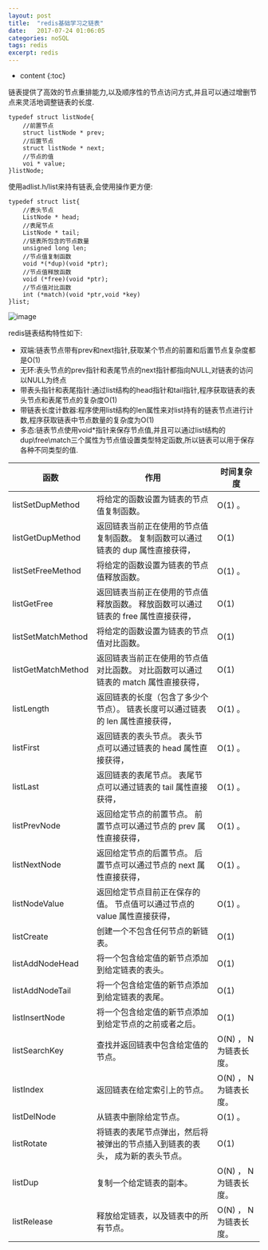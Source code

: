 ```yaml
---
layout: post
title:  "redis基础学习之链表"
date:   2017-07-24 01:06:05
categories: noSQL
tags: redis
excerpt: redis
---
```



* content
{:toc}

链表提供了高效的节点重排能力,以及顺序性的节点访问方式,并且可以通过增删节点来灵活地调整链表的长度.

```
typedef struct listNode{
    //前置节点
    struct listNode * prev;
    //后置节点
    struct listNode * next;
    //节点的值
    voi * value;
}listNode;

```

使用adlist.h/list来持有链表,会使用操作更方便:

```
typedef struct list{
    //表头节点
    ListNode * head;
    //表尾节点
    ListNode * tail;
    //链表所包含的节点数量
    unsigned long len;
    //节点值复制函数
    void *(*dup)(void *ptr);
    //节点值释放函数
    void (*free)(void *ptr);
    //节点值对比函数
    int (*match)(void *ptr,void *key)
}list;

```

![image](https://ws1.sinaimg.cn/large/b1eb59d9ly1fwxnc6u8q0j20hq06v0tq.jpg)

redis链表结构特性如下:

- 双端:链表节点带有prev和next指针,获取某个节点的前置和后置节点复杂度都是O(1)
- 无环:表头节点的prev指针和表尾节点的next指针都指向NULL,对链表的访问以NULL为终点
- 带表头指针和表尾指针:通过list结构的head指针和tail指针,程序获取链表的表头节点和表尾节点的复杂度O(1)
- 带链表长度计数器:程序使用list结构的len属性来对list持有的链表节点进行计数,程序获取链表中节点数量的复杂度为O(1)
- 多态:链表节点使用void*指针来保存节点值,并且可以通过list结构的dup\free\match三个属性为节点值设置类型特定函数,所以链表可以用于保存各种不同类型的值.

函数 | 作用 | 时间复杂度
---|--- |---
listSetDupMethod |	将给定的函数设置为链表的节点值复制函数。|	O(1) 。
listGetDupMethod |	返回链表当前正在使用的节点值复制函数。	复制函数可以通过链表的 dup 属性直接获得， |O(1)
listSetFreeMethod	|将给定的函数设置为链表的节点值释放函数。|	O(1) 。
listGetFree	|返回链表当前正在使用的节点值释放函数。	释放函数可以通过链表的 free 属性直接获得，| O(1)
listSetMatchMethod	|将给定的函数设置为链表的节点值对比函数。|	O(1)
listGetMatchMethod	|返回链表当前正在使用的节点值对比函数。	对比函数可以通过链表的 match 属性直接获得， |O(1)
listLength|	返回链表的长度（包含了多少个节点）。	链表长度可以通过链表的 len 属性直接获得， |O(1) 。
listFirst|	返回链表的表头节点。	表头节点可以通过链表的 head 属性直接获得，| O(1) 。
listLast|	返回链表的表尾节点。	表尾节点可以通过链表的 tail 属性直接获得，| O(1) 。
listPrevNode|	返回给定节点的前置节点。	前置节点可以通过节点的 prev 属性直接获得， |O(1) 。
listNextNode|	返回给定节点的后置节点。	后置节点可以通过节点的 next 属性直接获得，| O(1) 。
listNodeValue|	返回给定节点目前正在保存的值。	节点值可以通过节点的 value 属性直接获得， |O(1) 。
listCreate	|创建一个不包含任何节点的新链表。	|O(1)
listAddNodeHead	|将一个包含给定值的新节点添加到给定链表的表头。|	O(1)
listAddNodeTail	|将一个包含给定值的新节点添加到给定链表的表尾。|	O(1)
listInsertNode	|将一个包含给定值的新节点添加到给定节点的之前或者之后。|	O(1)
listSearchKey	|查找并返回链表中包含给定值的节点。|	O(N) ， N 为链表长度。
listIndex|	返回链表在给定索引上的节点。	|O(N) ， N 为链表长度。
listDelNode	|从链表中删除给定节点。|	O(1) 。
listRotate	|将链表的表尾节点弹出，然后将被弹出的节点插入到链表的表头， 成为新的表头节点。|	O(1)
listDup	|复制一个给定链表的副本。|	O(N) ， N 为链表长度。
listRelease	|释放给定链表，以及链表中的所有节点。	|O(N) ， N 为链表长度。
